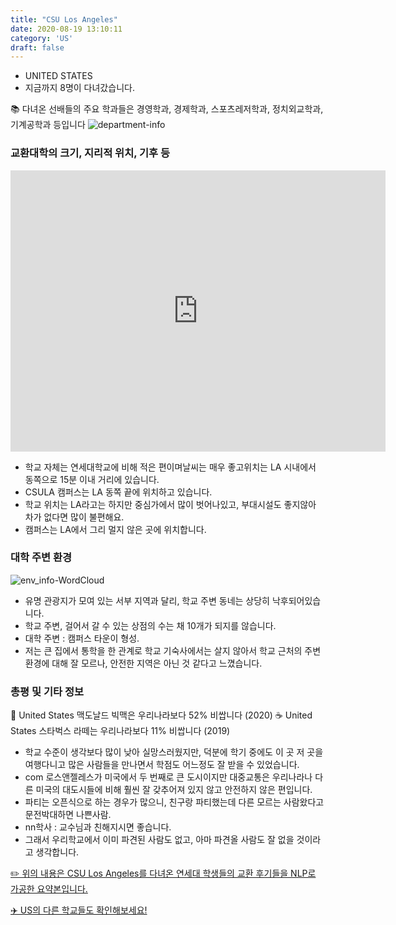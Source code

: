 ```yaml
---
title: "CSU Los Angeles"
date: 2020-08-19 13:10:11
category: 'US'
draft: false
---
```



* UNITED STATES
* 지금까지 8명이 다녀갔습니다. 

📚 다녀온 선배들의 주요 학과들은 경영학과, 경제학과, 스포츠레저학과, 정치외교학과, 기계공학과 등입니다
![department-info](../plots/US000021.png)
### 교환대학의 크기, 지리적 위치, 기후 등
<iframe
width="600"
height="450"
frameborder="0" style="border:0"
src="https://www.google.com/maps/embed/v1/place?key=AIzaSyC9e1AME-pVmWC4hBpFdu5S4dKzyepa3HQ&q=CSU+Los+Angeles&center=34.0667698,-118.1684392&zoom=14" allowfullscreen>
</iframe>

* 학교 자체는 연세대학교에 비해 적은 편이며날씨는 매우 좋고위치는 LA 시내에서 동쪽으로 15분 이내 거리에 있습니다.
* CSULA 캠퍼스는 LA 동쪽 끝에 위치하고 있습니다.
* 학교 위치는 LA라고는 하지만 중심가에서 많이 벗어나있고, 부대시설도 좋지않아 차가 없다면 많이 불편해요.
* 캠퍼스는 LA에서 그리 멀지 않은 곳에 위치합니다.


### 대학 주변 환경

![env_info-WordCloud](../univ_wordclouds_okt/env_info/US000021_env_info_okt.png)

* 유명 관광지가 모여 있는 서부 지역과 달리, 학교 주변 동네는 상당히 낙후되어있습니다.
* 학교 주변, 걸어서 갈 수 있는 상점의 수는 채 10개가 되지를 않습니다.
* 대학 주변 : 캠퍼스 타운이 형성.
* 저는 큰 집에서 통학을 한 관계로 학교 기숙사에서는 살지 않아서 학교 근처의 주변 환경에 대해 잘 모르나, 안전한 지역은 아닌 것 같다고 느꼈습니다.


### 총평 및 기타 정보 
🍔 United States 맥도날드 빅맥은 우리나라보다 52% 비쌉니다 (2020)
☕️ United States 스타벅스 라떼는 우리나라보다 11% 비쌉니다 (2019)
* 학교 수준이 생각보다 많이 낮아 실망스러웠지만, 덕분에 학기 중에도 이 곳 저 곳을 여행다니고 많은 사람들을 만나면서 학점도 어느정도 잘 받을 수 있었습니다.
* com 로스앤젤레스가 미국에서 두 번째로 큰 도시이지만 대중교통은 우리나라나 다른 미국의 대도시들에 비해 훨씬 잘 갖추어져 있지 않고 안전하지 않은 편입니다.
* 파티는 오픈식으로 하는 경우가 많으니, 친구랑 파티했는데 다른 모르는 사람왔다고 문전박대하면 나쁜사람.
* nn학사 : 교수님과 친해지시면 좋습니다.
* 그래서 우리학교에서 이미 파견된 사람도 없고, 아마 파견올 사람도 잘 없을 것이라고 생각합니다.


[✏️ 위의 내용은 CSU Los Angeles를 다녀온 연세대 학생들의 교환 후기들을 NLP로 가공한 요약본입니다.](http://oia.yonsei.ac.kr/partner/expReport.asp?ucode=US000021&bgbn=A)

[✈️ US의 다른 학교들도 확인해보세요!](https://yonsei-exchange.netlify.app/?category=US)
